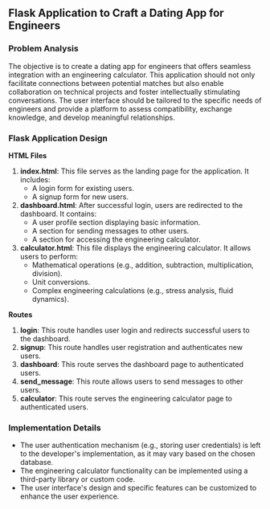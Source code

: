 ## Flask Application to Craft a Dating App for Engineers

### Problem Analysis
The objective is to create a dating app for engineers that offers seamless integration with an engineering calculator. This application should not only facilitate connections between potential matches but also enable collaboration on technical projects and foster intellectually stimulating conversations. The user interface should be tailored to the specific needs of engineers and provide a platform to assess compatibility, exchange knowledge, and develop meaningful relationships.

### Flask Application Design
**HTML Files**
1. **index.html**: This file serves as the landing page for the application. It includes:
    - A login form for existing users.
    - A signup form for new users.
2. **dashboard.html**: After successful login, users are redirected to the dashboard. It contains:
    - A user profile section displaying basic information.
    - A section for sending messages to other users.
    - A section for accessing the engineering calculator.
3. **calculator.html**: This file displays the engineering calculator. It allows users to perform:
    - Mathematical operations (e.g., addition, subtraction, multiplication, division).
    - Unit conversions.
    - Complex engineering calculations (e.g., stress analysis, fluid dynamics).

**Routes**
1. **login**: This route handles user login and redirects successful users to the dashboard.
2. **signup**: This route handles user registration and authenticates new users.
3. **dashboard**: This route serves the dashboard page to authenticated users.
4. **send_message**: This route allows users to send messages to other users.
5. **calculator**: This route serves the engineering calculator page to authenticated users.

### Implementation Details
- The user authentication mechanism (e.g., storing user credentials) is left to the developer's implementation, as it may vary based on the chosen database.
- The engineering calculator functionality can be implemented using a third-party library or custom code.
- The user interface's design and specific features can be customized to enhance the user experience.